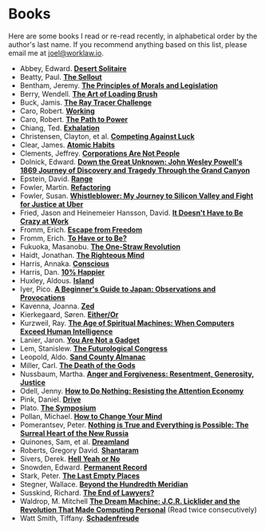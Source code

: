 # Books

Here are some books I read or re-read recently, in alphabetical order by the author's last name. If you recommend anything based on this list, please email me at <joel@worklaw.io>.

- Abbey, Edward. **[Desert Solitaire](https://bit.ly/3ffNVBx)**
- Beatty, Paul. **[The Sellout](https://bit.ly/2XdfLbf)**
- Bentham, Jeremy. **[The Principles of Morals and Legislation](https://bit.ly/2XdfLbf)**
- Berry, Wendell. **[The Art of Loading Brush](https://bit.ly/310dNMt)**
- Buck, Jamis. **[The Ray Tracer Challenge](https://bit.ly/3feDLRJ)**
- Caro, Robert. **[Working](https://bit.ly/33d7ZSy)**
- Caro, Robert. **[The Path to Power](https://bit.ly/30ahsIu)**
- Chiang, Ted. **[Exhalation](https://bit.ly/2DeNnhT)**
- Christensen, Clayton, et al. **[Competing Against Luck](https://bit.ly/33b0j36)**
- Clear, James. **[Atomic Habits](https://bit.ly/315bx6z)**
- Clements, Jeffrey. **[Corporations Are Not People](https://bit.ly/338DkWr)**
- Dolnick, Edward. **[Down the Great Unknown: John Wesley Powell's 1869 Journey of Discovery and Tragedy Through the Grand Canyon](https://bit.ly/39Hrd4b)**
- Epstein, David. **[Range](https://bit.ly/2EqzNbJ)**
- Fowler, Martin. **[Refactoring](https://bit.ly/3jVaHSJ)**
- Fowler, Susan. **[Whistleblower: My Journey to Silicon Valley and Fight for Justice at Uber](https://bit.ly/315nGbV)**
- Fried, Jason and Heinemeier Hansson, David. **[It Doesn't Have to Be Crazy at Work](https://bit.ly/2EALyfV)**
- Fromm, Erich. **[Escape from Freedom](https://bit.ly/3hPKvXD)**
- Fromm, Erich. **[To Have or to Be?](https://bit.ly/2BOetfy)**
- Fukuoka, Masanobu. **[The One-Straw Revolution](https://bit.ly/3jX5d9R)**
- Haidt, Jonathan. **[The Righteous Mind](https://bit.ly/2EqB3vt)**
- Harris, Annaka. **[Conscious](https://bit.ly/2PdfYGU)**
- Harris, Dan. **[10% Happier](https://bit.ly/2ErTv6W)**
- Huxley, Aldous. **[Island](https://bit.ly/339XZJR)**
- Iyer, Pico. **[A Beginner's Guide to Japan: Observations and Provocations](https://bit.ly/33n4h9h)**
- Kavenna, Joanna. **[Zed](https://bit.ly/2Dk3Z7U)**
- Kierkegaard, Søren. **[Either/Or](https://bit.ly/39KuyPY)**
- Kurzweil, Ray. **[The Age of Spiritual Machines: When Computers Exceed Human Intelligence](https://bit.ly/30cpqAG)**
- Lanier, Jaron. **[You Are Not a Gadget](https://bit.ly/338yCbc)**
- Lem, Stanislew. **[The Futurological Congress](https://bit.ly/2X9ndnG)**
- Leopold, Aldo. **[Sand County Almanac](https://bit.ly/3jXf4Nd)**
- Miller, Carl. **[The Death of the Gods](https://bit.ly/2Xe1sTM)**
- Nussbaum, Martha. **[Anger and Forgiveness: Resentment, Generosity, Justice](https://bit.ly/313Av6A)**
- Odell, Jenny. **[How to Do Nothing: Resisting the Attention Economy](https://bit.ly/39O4gwc)**
- Pink, Daniel. **[Drive](https://bit.ly/2Xb9ZXO)**
- Plato. **[The Symposium](https://bit.ly/3gcUplO)**
- Pollan, Michael. **[How to Change Your Mind](https://bit.ly/339BjJz)**
- Pomerantsev, Peter. **[Nothing is True and Everything is Possible: The Surreal Heart of the New Russia](https://bit.ly/318L7kK)**
- Quinones, Sam, et al. **[Dreamland](https://bit.ly/3hQHvdB)**
- Roberts, Gregory David. **[Shantaram](https://bit.ly/2Xd9MDs)**
- Sivers, Derek. **[Hell Yeah or No](https://bit.ly/2BGZcgi)**
- Snowden, Edward. **[Permanent Record](https://bit.ly/2PargvH)**
- Stark, Peter. **[The Last Empty Places](https://bit.ly/2P8Rkr7)**
- Stegner, Wallace. **[Beyond the Hundredth Meridian](https://bit.ly/30eIiyY)**
- Susskind, Richard. **[The End of Lawyers?](https://bit.ly/33b7xEg)**
- Waldrop, M. Mitchell **[The Dream Machine: J.C.R. Licklider and the Revolution That Made Computing Personal](https://bit.ly/337TgbC)** (Read twice consecutively)
- Watt Smith, Tiffany. **[Schadenfreude](https://bit.ly/3jRFBLI)**
